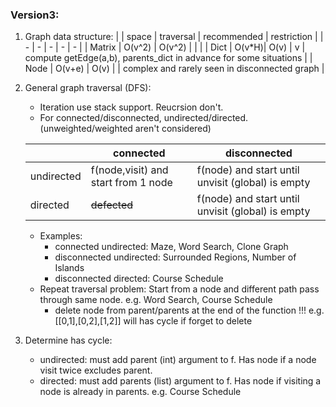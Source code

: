 ### Version3:
1. Graph data structure:
    |        | space  | traversal | recommended | restriction |
    | -      |   -    |  -        | - | - |
    | Matrix | O(v^2) | O(v^2)    |   |   |
    | Dict   | O(v\*H)| O(v)      | v | compute getEdge(a,b), parents_dict in advance for some situations |
    | Node   | O(v+e) | O(v)      |   | complex and rarely seen in disconnected graph |


2. General graph traversal (DFS):
    + Iteration use stack support. Reucrsion don't.
    + For connected/disconnected, undirected/directed. (unweighted/weighted aren't considered) 
    
    | | connected | disconnected |
    | - | - | - |
    | undirected | f(node,visit) and start from 1 node | f(node) and start until unvisit (global) is empty |
    | directed   | ~~defected~~ | f(node) and start until unvisit (global) is empty |
    
    + Examples:
        + connected undirected: Maze, Word Search, Clone Graph
        + disconnected undirected: Surrounded Regions, Number of Islands
        + disconnected directed: Course Schedule
    + Repeat traversal problem: Start from a node and different path pass through same node. e.g. Word Search, Course Schedule
        + delete node from parent/parents at the end of the function !!! e.g. [[0,1],[0,2],[1,2]] will has cycle if forget to delete 


3. Determine has cycle:
    + undirected: must add parent (int) argument to f. Has node if a node visit twice excludes parent.
    + directed: must add parents (list) argument to f. Has node if visiting a node is already in parents. e.g. Course Schedule
